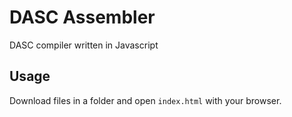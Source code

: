 # DASC Assembler

DASC compiler written in Javascript

## Usage

Download files in a folder and open `index.html` with your browser. 